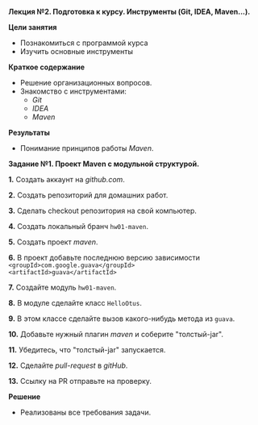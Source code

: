 **Лекция №2. Подготовка к курсу. Инструменты (Git, IDEA, Maven...).**

**Цели занятия**
- Познакомиться с программой курса
- Изучить основные инструменты

**Краткое содержание**
- Решение организационных вопросов.
- Знакомство с инструментами:
    - _Git_
    - _IDEA_
    - _Maven_

**Результаты**
- Понимание принципов работы _Maven_.


**Задание №1. Проект Maven с модульной структурой.**

**1.** Создать аккаунт на _github.com_.

**2.** Создать репозиторий для домашних работ.

**3.** Сделать checkout репозитория на свой компьютер.

**4.** Создать локальный бранч `hw01-maven`.

**5.** Создать проект _maven_.

**6.** В проект добавьте последнюю версию зависимости
       `<groupId>com.google.guava</groupId>`<br>
       `<artifactId>guava</artifactId>`
       
**7.** Создайте модуль `hw01-maven`.

**8.** В модуле сделайте класс `HelloOtus`.

**9.**  В этом классе сделайте вызов какого-нибудь метода из `guava`.

**10.** Добавьте нужный плагин _maven_ и соберите "толстый-jar".

**11.** Убедитесь, что "толстый-jar" запускается.

**12.** Сделайте _pull-request_ в _gitHub_.

**13.** Ссылку на PR отправьте на проверку.

**Решение**

- Реализованы все требования задачи.


